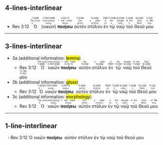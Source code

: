 ## 4-lines-interlinear
- Rev 3:12 <RUBY><ruby><ruby>Ὁ<rt>ὁ</rt></ruby><rt>The [one]</rt></ruby><rt>T-NSM</rt></RUBY> (<RUBY><ruby><ruby><em>νικῶν</em><rt>νικάω</rt></ruby><rt>overcoming</rt></ruby><rt>V-PAP-NSM</rt></RUBY>) <RUBY><ruby><ruby><strong>ποιήσω</strong><rt>ποιέω</rt></ruby><rt>I will make</rt></ruby><rt>V-FAI-1S</rt></RUBY>  <RUBY><ruby><ruby>αὐτὸν<rt>αὐτός</rt></ruby><rt>him</rt></ruby><rt>P-ASM</rt></RUBY> <RUBY><ruby><ruby>στῦλον<rt>στῦλος</rt></ruby><rt>a pillar</rt></ruby><rt>N-ASM</rt></RUBY> <RUBY><ruby><ruby>ἐν<rt>ἐν</rt></ruby><rt>in</rt></ruby><rt>PREP</rt></RUBY> <RUBY><ruby><ruby>τῷ<rt>ὁ</rt></ruby><rt>the</rt></ruby><rt>T-DSM</rt></RUBY> <RUBY><ruby><ruby>ναῷ<rt>ναός</rt></ruby><rt>temple</rt></ruby><rt>N-DSM</rt></RUBY> <RUBY><ruby><ruby>τοῦ<rt>ὁ</rt></ruby><rt>of the</rt></ruby><rt>T-GSM</rt></RUBY> <RUBY><ruby><ruby>Θεοῦ<rt>θεός</rt></ruby><rt>God</rt></ruby><rt>N-GSM</rt></RUBY> <RUBY><ruby><ruby>μου<rt>ἐγώ</rt></ruby><rt>of Me</rt></ruby><rt>P-1GS</rt></RUBY>

---
## 3-lines-interlinear

- 3a (additional information: <mark class='red'>lemma</mark>)
	- Rev 3:12 <span title="ὁ"><RUBY><ruby><ruby>Ὁ<rt>T-NSM</rt></ruby><rt>The [one]</rt></ruby></span> <span title="νικάω"><RUBY><ruby><ruby><em>νικῶν</em><rt>V-PAP-NSM</rt></ruby><rt>overcoming</rt></ruby></span> <span title="ποιέω"><RUBY><ruby><ruby><strong>ποιήσω</strong><rt>V-FAI-1S</rt></ruby><rt>I will make</rt></ruby></span>  <span title="αὐτός"><RUBY><ruby><ruby>αὐτὸν<rt>P-ASM</rt></ruby><rt>him</rt></ruby></span> <span title="στῦλος"><RUBY><ruby><ruby>στῦλον<rt>N-ASM</rt></ruby><rt>a pillar</rt></ruby></span> <span title="ἐν"><RUBY><ruby><ruby>ἐν<rt>PREP</rt></ruby><rt>in</rt></ruby></span> <span title="ὁ"><RUBY><ruby><ruby>τῷ<rt>T-DSM</rt></ruby><rt>the</rt></ruby></span> <span title="ναός"><RUBY><ruby><ruby>ναῷ<rt>N-DSM</rt></ruby><rt>temple</rt></ruby></span> <span title="ὁ"><RUBY><ruby><ruby>τοῦ<rt>T-GSM</rt></ruby><rt>of the</rt></ruby></span> <span title="θεός"><RUBY><ruby><ruby>Θεοῦ<rt>N-GSM</rt></ruby><rt>God</rt></ruby></span> <span title="ἐγώ"><RUBY><ruby><ruby>μου<rt>P-1GS</rt></ruby><rt>of Me</rt></ruby></span>
- 3b (additional information: <mark class='red'>gloss</mark>)
	- Rev 3:12 <span title="The [one]"><RUBY><ruby><ruby>Ὁ<rt>ὁ</rt></ruby><rt>T-NSM</rt></ruby></span> <span title="overcoming"><RUBY><ruby><ruby><em>νικῶν</em><rt>νικάω</rt></ruby><rt>V-PAP-NSM</rt></ruby></span> <span title="I will make"><RUBY><ruby><ruby><strong>ποιήσω</strong><rt>ποιέω</rt></ruby><rt>V-FAI-1S</rt></ruby></span>  <span title="him"><RUBY><ruby><ruby>αὐτὸν<rt>αὐτός</rt></ruby><rt>P-ASM</rt></ruby></span> <span title="a pillar"><RUBY><ruby><ruby>στῦλον<rt>στῦλος</rt></ruby><rt>N-ASM</rt></ruby></span> <span title="in"><RUBY><ruby><ruby>ἐν<rt>ἐν</rt></ruby><rt>PREP</rt></ruby></span> <span title="the"><RUBY><ruby><ruby>τῷ<rt>ὁ</rt></ruby><rt>T-DSM</rt></ruby></span> <span title="temple"><RUBY><ruby><ruby>ναῷ<rt>ναός</rt></ruby><rt>N-DSM</rt></ruby></span> <span title="of the"><RUBY><ruby><ruby>τοῦ<rt>ὁ</rt></ruby><rt>T-GSM</rt></ruby></span> <span title="God"><RUBY><ruby><ruby>Θεοῦ<rt>θεός</rt></ruby><rt>N-GSM</rt></ruby></span> <span title="of Me"><RUBY><ruby><ruby>μου<rt>ἐγώ</rt></ruby><rt>P-1GS</rt></ruby></span>
- 3c (additional information: <mark class='red'>morphology</mark>)
	- Rev 3:12 <span title="T-NSM" href="#"><RUBY><ruby><ruby>Ὁ<rt>ὁ</rt></ruby><rt>The [one]</rt></ruby></span> <span title="V-PAP-NSM" href="#"><RUBY><ruby><ruby><em>νικῶν</em><rt>νικάω</rt></ruby><rt>overcoming</rt></ruby></span> <span title="V-FAI-1S" href="#"><RUBY><ruby><ruby><strong>ποιήσω</strong><rt>ποιέω</rt></ruby><rt>I will make</rt></ruby></span>  <span title="P-ASM" href="#"><RUBY><ruby><ruby>αὐτὸν<rt>αὐτός</rt></ruby><rt>him</rt></ruby></span> <span title="N-ASM" href="#"><RUBY><ruby><ruby>στῦλον<rt>στῦλος</rt></ruby><rt>a pillar</rt></ruby></span> <span title="PREP" href="#"><RUBY><ruby><ruby>ἐν<rt>ἐν</rt></ruby><rt>in</rt></ruby></span> <span title="T-DSM" href="#"><RUBY><ruby><ruby>τῷ<rt>ὁ</rt></ruby><rt>the</rt></ruby></span> <span title="N-DSM" href="#"><RUBY><ruby><ruby>ναῷ<rt>ναός</rt></ruby><rt>temple</rt></ruby></span> <span title="T-GSM" href="#"><RUBY><ruby><ruby>τοῦ<rt>ὁ</rt></ruby><rt>of the</rt></ruby></span> <span title="N-GSM" href="#"><RUBY><ruby><ruby>Θεοῦ<rt>θεός</rt></ruby><rt>God</rt></ruby></span> <span title="P-1GS" href="#"><RUBY><ruby><ruby>μου<rt>ἐγώ</rt></ruby><rt>of Me</rt></ruby></span>

---
## 1-line-interlinear
  - Rev 3:12 <span title="ὁ&#10;T-NSM&#10;The [one]">Ὁ</span> <span title="νικάω&#10;V-PAP-NSM&#10;overcoming"><em>νικῶν</em></span> <span title="ποιέω&#10;V-FAI-1S&#10;I will make"><strong>ποιήσω</strong></span>  <span title="αὐτός&#10;P-ASM&#10;him">αὐτὸν</span> <span title="στῦλος&#10;N-ASM&#10;a pillar">στῦλον</span> <span title="ἐν&#10;PREP&#10;in">ἐν</span> <span title="ὁ&#10;T-DSM&#10;the">τῷ</span> <span title="ναός&#10;N-DSM&#10;temple">ναῷ</span> <span title="ὁ&#10;T-GSM&#10;of the">τοῦ</span> <span title="θεός&#10;N-GSM&#10;God">Θεοῦ</span> <span title="ἐγώ&#10;P-1GS&#10;of Me">μου</span>